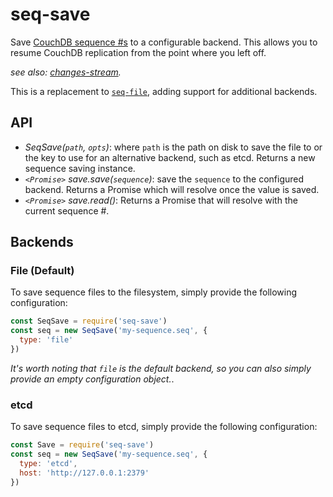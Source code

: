 # seq-save

Save [CouchDB sequence #s](http://docs.couchdb.org/en/2.1.1/api/database/changes.html#changes-feeds) to a configurable backend. This allows you to resume CouchDB replication from the point where you left off.

_see also: [changes-stream](https://www.npmjs.com/package/changes-stream)._

This is a replacement to [`seq-file`](https://github.com/npm/seq-file), adding
support for additional backends.

## API

* _SeqSave(`path`, `opts`)_: where `path` is the path on disk to save the file
  to or the key to use for an alternative backend, such as etcd. Returns a new
  sequence saving instance.
* _`<Promise>` save.save(`sequence`)_: save the `sequence` to the configured backend.
  Returns a Promise which will resolve once the value is saved.
* _`<Promise>` save.read()_: Returns a Promise that will resolve with the
  current sequence #.

## Backends

### File (Default)

To save sequence files to the filesystem, simply provide the following
configuration:

```js
const SeqSave = require('seq-save')
const seq = new SeqSave('my-sequence.seq', {
  type: 'file'
})
```

_It's worth noting that `file` is the default backend, so you can also
 simply provide an empty configuration object._.

### etcd

To save sequence files to etcd, simply provide the following configuration:

```js
const Save = require('seq-save')
const seq = new SeqSave('my-sequence.seq', {
  type: 'etcd',
  host: 'http://127.0.0.1:2379'
})
```
